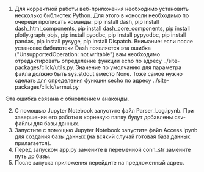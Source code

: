 1. Для корректной работы веб-приложения необходимо установить несколько библиотек Python. Для этого в консоли необходимо по очереди прописать команды: 
pip install dash, 
pip install dash_html_components, 
pip install dash_core_components, 
pip install plotly.graph_objs, 
pip install pyodbc,
pip install pypyodbc,
pip install pandas, 
pip install pysyge, 
pip install Dispatch.
Внимание: если после установке библиотеки Dash появляется эта ошибка ("UnsupportedOperation: not writable") вам необходимо отредактировать определение функции echo по адресу ../site-packages/click/utils.py.
Значение по умолчанию для параметра файла должно быть sys.stdout вместо None. Тоже самое нужно сделать для определения функции secho по адресу ../site-packages/click/termui.py

Эта ошибка связана с обновлением анаконды.

2. С помощью Jupyter Notebook запустите файл Parser_Log.ipynb. При завершении его работы в корневую папку будут добавлены csv-файлы для базы данных.
3. Запустите с помощью Jupyter Notebook запустите файл Access.ipynb для создания базы данных (на всякий случай готовая база данных прилагается).
4. Перед запуском app.py замените в переменной conn_str замените путь до базы.
5. После запуска приложения перейдите на предложенный адрес.  
